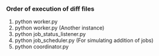 ### Order of execution of diff files

1. python worker.py 
2. python worker.py (Another instance)
3. python job_status_listener.py
4. python job_scheduler.py (For simulating addition of jobs)
5. python coordinator.py

